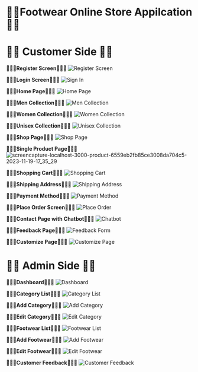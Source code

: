 # 👋👋Footwear Online Store Appilcation👋👋

# 👋👋 Customer Side 👋👋
**👋👋👋Register Screen👋👋👋**
![Register Screen](https://github.com/Thakshan98/footwear-web-application/assets/103124559/e081c38c-c909-4747-94b4-6cdacf3fa97e)

**👋👋👋Login Screen👋👋👋**
![Sign In](https://github.com/Thakshan98/footwear-web-application/assets/103124559/8fc92530-bfa9-4848-981b-df8019ab7764)

**👋👋👋Home Page👋👋👋**
![Home Page](https://github.com/Thakshan98/footwear-web-application/assets/103124559/ddcbc824-7a90-4812-89e9-bc44a6a5fff8)

**👋👋👋Men Collection👋👋👋**
![Men Collection](https://github.com/Thakshan98/footwear-web-application/assets/103124559/8fed534c-e5b0-4826-9422-af59ed67b688)

**👋👋👋Women Collection👋👋👋**
![Women Collection](https://github.com/Thakshan98/footwear-web-application/assets/103124559/a60895ae-dd25-4583-a83f-71982290a8a6)

**👋👋👋Unisex Collection👋👋👋**
![Unisex Collection](https://github.com/Thakshan98/footwear-web-application/assets/103124559/a85a808a-b3f5-4a6d-83d0-0e09849b0292)

**👋👋👋Shop Page👋👋👋**
![Shop Page](https://github.com/Thakshan98/footwear-web-application/assets/103124559/55d97d00-a05d-4244-884e-20b8127e0d3a)

**👋👋👋Single Product Page👋👋👋**
![screencapture-localhost-3000-product-6559eb2fb85ce3008da704c5-2023-11-19-17_35_29](https://github.com/Thakshan98/footwear-web-application/assets/103124559/6d840b4c-c891-489a-afc8-20dfd015d935)

**👋👋👋Shopping Cart👋👋👋**
![Shopping Cart](https://github.com/Thakshan98/footwear-web-application/assets/103124559/1270ad73-691c-4aab-a0b1-60341700df49)

**👋👋👋Shipping Address👋👋👋**
![Shipping Address](https://github.com/Thakshan98/footwear-web-application/assets/103124559/d2aa35e2-2f46-47a4-b1a8-064698efd634)

**👋👋👋Payment Method👋👋👋**
![Payment Method](https://github.com/Thakshan98/footwear-web-application/assets/103124559/4885ffc2-0906-4a9e-a39b-daa85344baa0)

**👋👋👋Place Order Screen👋👋👋**
![Place Order](https://github.com/Thakshan98/footwear-web-application/assets/103124559/e0a7d90a-c1be-4bbf-ba35-6c3ecfdf6884)

**👋👋👋Contact Page with Chatbot👋👋👋**
![Chatbot](https://github.com/Thakshan98/footwear-web-application/assets/103124559/4cd80161-7d6a-40e6-843c-3f843cea74d1)

**👋👋👋Feedback Page👋👋👋**
![Feedback Form](https://github.com/Thakshan98/footwear-web-application/assets/103124559/a705aeaf-fe3b-4617-884e-c975bd70d62b)

**👋👋👋Customize Page👋👋👋**
![Customize Page](https://github.com/Thakshan98/footwear-web-application/assets/103124559/b3b80b3c-c9ae-477a-a896-8809fa548404)


# 👋👋 Admin Side 👋👋
**👋👋👋Dashboard👋👋👋**
![Dashboard](https://github.com/Thakshan98/footwear-web-application/assets/103124559/f549f3f0-a6c9-4e70-b27b-3c5033ab5d70)

**👋👋👋Category List👋👋👋**
![Category List](https://github.com/Thakshan98/footwear-web-application/assets/103124559/6e9804e3-62c5-4beb-888d-5893840eaf87)

**👋👋👋Add Category👋👋👋**
![Add Category](https://github.com/Thakshan98/footwear-web-application/assets/103124559/3132ca10-69cb-4713-819f-fbd2f7abecf6)

**👋👋👋Edit Category👋👋👋**
![Edit Category](https://github.com/Thakshan98/footwear-web-application/assets/103124559/67f2b5c6-1d40-4809-82fb-4b16d6a62910)

**👋👋👋Footwear List👋👋👋**
![Footwear List](https://github.com/Thakshan98/footwear-web-application/assets/103124559/35cb4cf2-5fcd-4a70-afc0-5cf686c2a31f)

**👋👋👋Add Footwear👋👋👋**
![Add Footwear](https://github.com/Thakshan98/footwear-web-application/assets/103124559/4a347b64-21d7-4be4-b0a7-dac398fbaba9)

**👋👋👋Edit Footwear👋👋👋**
![Edit Footwear](https://github.com/Thakshan98/footwear-web-application/assets/103124559/575f076a-0935-4f71-9e3a-4ada6cadab81)

**👋👋👋Customer Feedback👋👋👋**
![Customer Feedback](https://github.com/Thakshan98/footwear-web-application/assets/103124559/4aae5b9e-f488-45fc-ab05-edb7893dd6d5)




